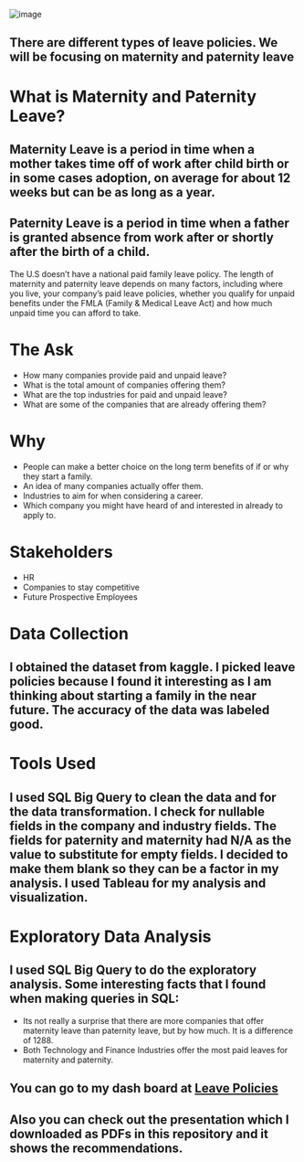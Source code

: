 ![image](https://github.com/MrMitchellMoore/Leave_Policies/assets/10389750/e44d3bc5-f5c3-4ae1-b84c-87fefc74ace8)


## There are different types of leave policies. We will be focusing on maternity and paternity leave

# What is Maternity and Paternity Leave?
## Maternity Leave is a period in time when a mother takes time off of work after child birth or in some cases adoption, on average for about 12 weeks but can be as long as a year.
## Paternity Leave is a period in time when a father is granted absence from work after or shortly after the birth of a child.
The U.S doesn’t have a national paid family leave policy. The length of maternity and paternity leave depends on many factors, including where you live, your company’s paid leave policies, whether you qualify for unpaid benefits under the FMLA (Family & Medical Leave Act) and how much unpaid time you can afford to take.

# The Ask
- How many companies provide paid and unpaid leave?
- What is the total amount of companies offering them?
- What are the top industries for paid and unpaid leave?
- What are some of the companies that are already offering them?

# Why
- People can make a better choice on the long term benefits of if or why they start a family.
- An idea of many companies actually offer them.
- Industries to aim for when considering a career.
- Which company you might have heard of and interested in already to apply to.

# Stakeholders
- HR
- Companies to stay competitive
- Future Prospective Employees

# Data Collection
## I obtained the dataset from kaggle. I picked leave policies because I found it interesting as I am thinking about starting a family in the near future. The accuracy of the data was labeled good.

# Tools Used
## I used SQL Big Query to clean the data and for the data transformation. I check for nullable fields in the company and industry fields. The fields for paternity and maternity had N/A as the value to substitute for empty fields. I decided to make them blank so they can be a factor in my analysis. I used Tableau for my analysis and visualization.

# Exploratory Data Analysis
## I used SQL Big Query to do the exploratory analysis. Some interesting facts that I found when making queries in SQL:
- Its not really a surprise that there are more companies that offer maternity leave than paternity leave, but by how much. It is a difference of 1288.
- Both Technology and Finance Industries offer the most paid leaves for maternity and paternity.  

## You can go to my dash board at [Leave Policies](https://public.tableau.com/views/LeavePolicies/Dashboard1?:language=en-US&:display_count=n&:origin=viz_share_link)
## Also you can check out the presentation which I downloaded as PDFs in this repository and it shows the recommendations.
